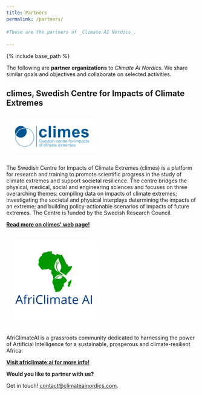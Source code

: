 ```yaml
---
title: Partners
permalink: /partners/

#These are the partners of _Climate AI Nordics_.

---
```

{% include base_path %}

<style>
img {
  width: 16em;
  margin: 1em;
}
</style>

The following are **partner organizations** to *Climate AI Nordics*. We share similar goals and objectives and collaborate on selected activities.

## climes, Swedish Centre for Impacts of Climate Extremes

![](/images/partners/climes.png)

The Swedish Centre for Impacts of Climate Extremes (climes) is a platform for research and training to promote scientific progress in the study of climate extremes and support societal resilience. The centre bridges the physical, medical, social and engineering sciences and focuses on three overarching themes: compiling data on impacts of climate extremes; investigating the societal and physical interplays determining the impacts of an extreme; and building policy-actionable scenarios of impacts of future extremes. The Centre is funded by the Swedish Research Council.

**[Read more on climes' web page!](https://climes.se/)**

![](/images/partners/africlimateai.png)

AfriClimateAI is a grassroots community dedicated to harnessing the power of Artificial Intelligence for a sustainable, prosperous and climate-resilient Africa. 

**[Visit africlimate.ai for more info!](https://africlimate.ai/)**

**Would you like to partner with us?**

Get in touch! [contact@climateainordics.com](mailto:contact@climateainordics.com).

